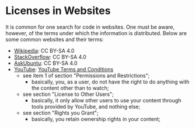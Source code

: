 # Licenses in Websites

It is common for one search for code in websites. One must be aware, however, of the terms under which the information is distributed. Below are some common websites and their terms:

- [Wikipedia](https://www.wikipedia.org/): CC BY-SA 4.0
- [StackOverflow](https://stackoverflow.com/help/licensing): CC BY-SA 4.0
- [AskUbuntu](https://askubuntu.com/): CC BY-SA 4.0
- [YouTube](https://www.youtube.com): [YouTube Terms and Conditions](https://www.youtube.com/static?template=terms)
  - see item 1 of section "Permissions and Restrictions";
    - basically, you, as a user, do not have the right to do anything with the content other than to watch;
  - see section "License to Other Users";
    - basically, it only allow other users to use your content through tools provided by YouTube, and nothing else;
  - see section "Rights you Grant";
    - basically, you retain ownership rights in your content;
